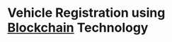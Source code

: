 # Vehicle Registration using [Blockchain](https://www.simplilearn.com/tutorials/blockchain-tutorial/blockchain-technology#:~:text=Blockchain%20is%20a%20method%20of,computers%20participating%20in%20the%20blockchain.) Technology


